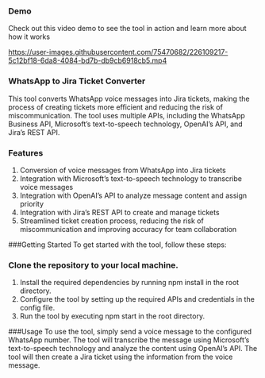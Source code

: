 ### Demo
Check out this video demo to see the tool in action and learn more about how it works


https://user-images.githubusercontent.com/75470682/226109217-5c12bf18-6da8-4084-bd7b-db9cb6918cb5.mp4


### WhatsApp to Jira Ticket Converter
This tool converts WhatsApp voice messages into Jira tickets, making the process of creating tickets more efficient and reducing the risk of miscommunication. The tool uses multiple APIs, including the WhatsApp Business API, Microsoft’s text-to-speech technology, OpenAI’s API, and Jira’s REST API.

### Features
1. Conversion of voice messages from WhatsApp into Jira tickets
2. Integration with Microsoft’s text-to-speech technology to transcribe voice messages
3. Integration with OpenAI’s API to analyze message content and assign priority
4. Integration with Jira’s REST API to create and manage tickets
5. Streamlined ticket creation process, reducing the risk of miscommunication and improving accuracy for team collaboration

###Getting Started
To get started with the tool, follow these steps:

### Clone the repository to your local machine.
1. Install the required dependencies by running npm install in the root directory.
2. Configure the tool by setting up the required APIs and credentials in the config file.
3. Run the tool by executing npm start in the root directory.

###Usage
To use the tool, simply send a voice message to the configured WhatsApp number. The tool will transcribe the message using Microsoft’s text-to-speech technology and analyze the content using OpenAI’s API. The tool will then create a Jira ticket using the information from the voice message.

